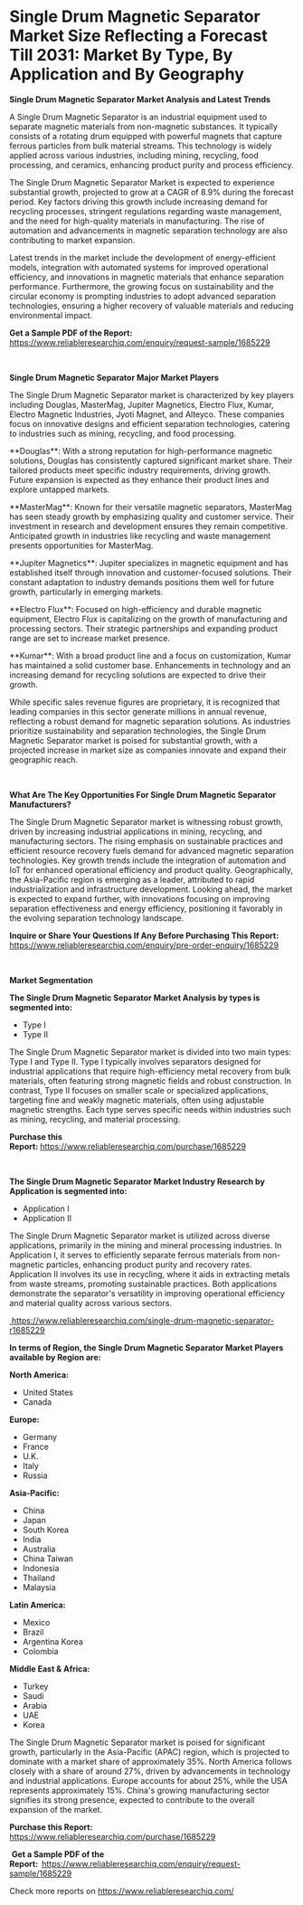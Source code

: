 <p><h1>Single Drum Magnetic Separator Market Size Reflecting a Forecast Till 2031: Market By Type, By Application and By Geography</h1></p><p><strong>Single Drum Magnetic Separator Market Analysis and Latest Trends</strong></p>
<p><p>A Single Drum Magnetic Separator is an industrial equipment used to separate magnetic materials from non-magnetic substances. It typically consists of a rotating drum equipped with powerful magnets that capture ferrous particles from bulk material streams. This technology is widely applied across various industries, including mining, recycling, food processing, and ceramics, enhancing product purity and process efficiency.</p><p>The Single Drum Magnetic Separator Market is expected to experience substantial growth, projected to grow at a CAGR of 8.9% during the forecast period. Key factors driving this growth include increasing demand for recycling processes, stringent regulations regarding waste management, and the need for high-quality materials in manufacturing. The rise of automation and advancements in magnetic separation technology are also contributing to market expansion.</p><p>Latest trends in the market include the development of energy-efficient models, integration with automated systems for improved operational efficiency, and innovations in magnetic materials that enhance separation performance. Furthermore, the growing focus on sustainability and the circular economy is prompting industries to adopt advanced separation technologies, ensuring a higher recovery of valuable materials and reducing environmental impact.</p></p>
<p><strong>Get a Sample PDF of the Report:&nbsp;</strong> <a href="https://www.reliableresearchiq.com/enquiry/request-sample/1685229?utm_campaign=1123&utm_medium=2&utm_source=Github&utm_content=ia&utm_term=30122024&utm_id=single-drum-magnetic-separator">https://www.reliableresearchiq.com/enquiry/request-sample/1685229</a></p>
<p>&nbsp;</p>
<p><strong>Single Drum Magnetic Separator Major Market Players</strong></p>
<p><p>The Single Drum Magnetic Separator market is characterized by key players including Douglas, MasterMag, Jupiter Magnetics, Electro Flux, Kumar, Electro Magnetic Industries, Jyoti Magnet, and Alteyco. These companies focus on innovative designs and efficient separation technologies, catering to industries such as mining, recycling, and food processing.</p><p>**Douglas**: With a strong reputation for high-performance magnetic solutions, Douglas has consistently captured significant market share. Their tailored products meet specific industry requirements, driving growth. Future expansion is expected as they enhance their product lines and explore untapped markets.</p><p>**MasterMag**: Known for their versatile magnetic separators, MasterMag has seen steady growth by emphasizing quality and customer service. Their investment in research and development ensures they remain competitive. Anticipated growth in industries like recycling and waste management presents opportunities for MasterMag.</p><p>**Jupiter Magnetics**: Jupiter specializes in magnetic equipment and has established itself through innovation and customer-focused solutions. Their constant adaptation to industry demands positions them well for future growth, particularly in emerging markets.</p><p>**Electro Flux**: Focused on high-efficiency and durable magnetic equipment, Electro Flux is capitalizing on the growth of manufacturing and processing sectors. Their strategic partnerships and expanding product range are set to increase market presence.</p><p>**Kumar**: With a broad product line and a focus on customization, Kumar has maintained a solid customer base. Enhancements in technology and an increasing demand for recycling solutions are expected to drive their growth.</p><p>While specific sales revenue figures are proprietary, it is recognized that leading companies in this sector generate millions in annual revenue, reflecting a robust demand for magnetic separation solutions. As industries prioritize sustainability and separation technologies, the Single Drum Magnetic Separator market is poised for substantial growth, with a projected increase in market size as companies innovate and expand their geographic reach.</p></p>
<p>&nbsp;</p>
<p><strong>What Are The Key Opportunities For Single Drum Magnetic Separator Manufacturers?</strong></p>
<p><p>The Single Drum Magnetic Separator market is witnessing robust growth, driven by increasing industrial applications in mining, recycling, and manufacturing sectors. The rising emphasis on sustainable practices and efficient resource recovery fuels demand for advanced magnetic separation technologies. Key growth trends include the integration of automation and IoT for enhanced operational efficiency and product quality. Geographically, the Asia-Pacific region is emerging as a leader, attributed to rapid industrialization and infrastructure development. Looking ahead, the market is expected to expand further, with innovations focusing on improving separation effectiveness and energy efficiency, positioning it favorably in the evolving separation technology landscape.</p></p>
<p><strong>Inquire or Share Your Questions If Any Before Purchasing This Report:</strong> <a href="https://www.reliableresearchiq.com/enquiry/pre-order-enquiry/1685229?utm_campaign=1123&utm_medium=2&utm_source=Github&utm_content=ia&utm_term=30122024&utm_id=single-drum-magnetic-separator">https://www.reliableresearchiq.com/enquiry/pre-order-enquiry/1685229</a></p>
<p>&nbsp;</p>
<p><strong>Market Segmentation</strong></p>
<p><strong>The Single Drum Magnetic Separator Market Analysis by types is segmented into:</strong></p>
<p><ul><li>Type I</li><li>Type II</li></ul></p>
<p><p>The Single Drum Magnetic Separator market is divided into two main types: Type I and Type II. Type I typically involves separators designed for industrial applications that require high-efficiency metal recovery from bulk materials, often featuring strong magnetic fields and robust construction. In contrast, Type II focuses on smaller scale or specialized applications, targeting fine and weakly magnetic materials, often using adjustable magnetic strengths. Each type serves specific needs within industries such as mining, recycling, and material processing.</p></p>
<p><strong>Purchase this Report:&nbsp;</strong><a href="https://www.reliableresearchiq.com/purchase/1685229?utm_campaign=1123&utm_medium=2&utm_source=Github&utm_content=ia&utm_term=30122024&utm_id=single-drum-magnetic-separator">https://www.reliableresearchiq.com/purchase/1685229</a></p>
<p>&nbsp;</p>
<p><strong>The Single Drum Magnetic Separator Market Industry Research by Application is segmented into:</strong></p>
<p><ul><li>Application I</li><li>Application II</li></ul></p>
<p><p>The Single Drum Magnetic Separator market is utilized across diverse applications, primarily in the mining and mineral processing industries. In Application I, it serves to efficiently separate ferrous materials from non-magnetic particles, enhancing product purity and recovery rates. Application II involves its use in recycling, where it aids in extracting metals from waste streams, promoting sustainable practices. Both applications demonstrate the separator's versatility in improving operational efficiency and material quality across various sectors.</p></p>
<p><a href="https://www.reliableresearchiq.com/single-drum-magnetic-separator-r1685229?utm_campaign=1123&utm_medium=2&utm_source=Github&utm_content=ia&utm_term=30122024&utm_id=single-drum-magnetic-separator">&nbsp;https://www.reliableresearchiq.com/single-drum-magnetic-separator-r1685229</a></p>
<p><strong>In terms of Region, the Single Drum Magnetic Separator Market Players available by Region are:</strong></p>
<p>
    <p> <strong> North America: </strong>
        <ul>
            <li>United States</li>
            <li>Canada</li>
        </ul>
        </p> 
    <p> <strong> Europe: </strong>
        <ul>
            <li>Germany</li>
            <li>France</li>
            <li>U.K.</li>
            <li>Italy</li>
            <li>Russia</li>
        </ul>
        </p> 
    <p> <strong> Asia-Pacific: </strong>
        <ul>
            <li>China</li>
            <li>Japan</li>
            <li>South Korea</li>
            <li>India</li>
            <li>Australia</li>
            <li>China Taiwan</li>
            <li>Indonesia</li>
            <li>Thailand</li>
            <li>Malaysia</li>
        </ul>
        </p> 
    <p> <strong> Latin America: </strong>
        <ul>
            <li>Mexico</li>
            <li>Brazil</li>
            <li>Argentina Korea</li>
            <li>Colombia</li>
        </ul>
        </p> 
    <p> <strong> Middle East & Africa: </strong>
        <ul>
            <li>Turkey</li>
            <li>Saudi</li>
            <li>Arabia</li>
            <li>UAE</li>
            <li>Korea</li>
        </ul>
    </p>
    </p>
<p><p>The Single Drum Magnetic Separator market is poised for significant growth, particularly in the Asia-Pacific (APAC) region, which is projected to dominate with a market share of approximately 35%. North America follows closely with a share of around 27%, driven by advancements in technology and industrial applications. Europe accounts for about 25%, while the USA represents approximately 15%. China's growing manufacturing sector signifies its strong presence, expected to contribute to the overall expansion of the market.</p></p>
<p><strong>Purchase this Report: </strong><a href="https://www.reliableresearchiq.com/purchase/1685229?utm_campaign=1123&utm_medium=2&utm_source=Github&utm_content=ia&utm_term=30122024&utm_id=single-drum-magnetic-separator">https://www.reliableresearchiq.com/purchase/1685229</a></p>
<p>&nbsp;<strong>Get a Sample PDF of the Report:&nbsp;&nbsp;</strong><a href="https://www.reliableresearchiq.com/enquiry/request-sample/1685229?utm_campaign=1123&utm_medium=2&utm_source=Github&utm_content=ia&utm_term=30122024&utm_id=single-drum-magnetic-separator">https://www.reliableresearchiq.com/enquiry/request-sample/1685229</a></p>
<p><strong></strong></p>
<p>Check more reports on <a href="https://www.reliableresearchiq.com/?utm_campaign=1123&utm_medium=2&utm_source=Github&utm_content=ia&utm_term=30122024&utm_id=single-drum-magnetic-separator">https://www.reliableresearchiq.com/</a></p>